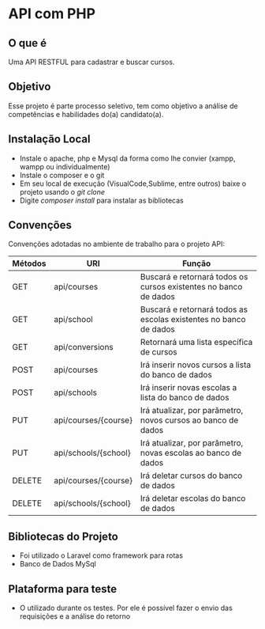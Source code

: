 # API com PHP

## O que é

Uma API RESTFUL para cadastrar e buscar cursos.

## Objetivo

Esse projeto é parte processo seletivo, tem como objetivo a análise de competências e habilidades do(a) candidato(a).

## Instalação Local

- Instale o apache, php e Mysql da forma como lhe convier (xampp, wampp ou individualmente)
- Instale o composer e o git
- Em seu local de execução (VisualCode,Sublime, entre outros) baixe o projeto usando o *git clone*
- Digite *composer install* para instalar as bibliotecas

## Convenções

Convenções adotadas no ambiente de trabalho para o projeto API:

|Métodos| URI | Função| 
|-------|-----|-----|
| GET   |api/courses| Buscará e retornará todos os cursos existentes no banco de dados
|GET    |api/school| Buscará e retornará todos as escolas existentes no banco de dados
|GET    |api/conversions| Retornará uma lista específica de cursos 
|POST   |api/courses|Irá inserir novos cursos a lista do banco de dados
|POST   |api/schools| Irá inserir novas escolas a lista do banco de dados
|PUT    |api/courses/{course}|Irá atualizar, por parâmetro, novos cursos ao banco de dados
|PUT    |api/schools/{school}|Irá atualizar, por parâmetro, novas escolas ao banco de dados
|DELETE |api/courses/{course}|Irá deletar cursos do banco de dados
|DELETE |api/schools/{school}|Irá deletar escolas do banco de dados


## Bibliotecas do Projeto

- Foi utilizado o Laravel como framework para rotas
- Banco de Dados MySql

## Plataforma para teste

- O utilizado durante os testes. Por ele é possível fazer o envio das requisições e a análise do retorno


